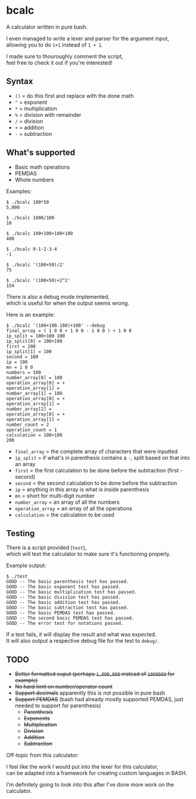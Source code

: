 # bcalc

A calculator written in pure bash.

I even managed to write a lexer and parser for the argument input,<br>
allowing you to do `1+1` instead of `1 + 1`.

I made sure to thouroughly comment the script,<br>
feel free to check it out if you're interested!

## Syntax

- `()` = do this first and replace with the done math
- `^`  = exponent
- `*`  = multiplication
- `%`  = division with remainder
- `/`  = division
- `+`  = addition
- `-`  = subtraction

## What's supported

- Basic math operations
- PEMDAS
- Whole numbers

Examples:

```
$ ./bcalc 100*50
5,000

$ ./bcalc 1000/100
10

$ ./bcalc 100+100+100+100
400

$ ./bcalc 9-1-2-3-4
-1

$ ./bcalc '(100+50)/2'
75

$ ./bcalc '(100+50)+2^2'
154
```

There is also a debug mode implemented,<br>
which is useful for when the output seems wrong.

Here is an example:

```
$ ./bcalc '(100+100-100)+100' --debug
final_array = ( 1 0 0 + 1 0 0 - 1 0 0 ) + 1 0 0
ip_split = 100+100 100
ip_split[0] = 100+100
first = 200
ip_split[1] = 100
second = 100
ip = 100
mn = 1 0 0
numbers = 100
number_array[0] = 100
operation_array[0] = +
operation_array[1] =
number_array[1] = 100
operation_array[0] = +
operation_array[1] =
number_array[2] =
operation_array[0] = +
operation_array[1] =
number_count = 2
operation_count = 1
calculation = 100+100
200
```

- `final_array` = the complete array of characters that were inputted
- `ip_split` = if what's in parenthesis contains a `-`, split based on that into an array
- `first` = the first calculation to be done before the subtraction (first - second)
- `second` = the second calculation to be done before the subtraction
- `ip` = anything in this array is what is inside parenthesis
- `mn` = short for multi-digit number
- `number_array` = an array of all the numbers
- `operation_array` = an array of all the operations
- `calculation` = the calculation to be used

## Testing

There is a script provided (`test`),<br>
which will test the calculator to make sure it's functioning properly.

Example output:

```
$ ./test
GOOD -- The basic parenthesis test has passed.
GOOD -- The basic exponent test has passed.
GOOD -- The basic multiplication test has passed.
GOOD -- The basic division test has passed.
GOOD -- The basic addition test has passed.
GOOD -- The basic subtraction test has passed.
GOOD -- The basic PEMDAS test has passed.
GOOD -- The second basic PEMDAS test has passed.
GOOD -- The error test for notations passed.
```

If a test fails, it will display the result and what was expected.<br>
It will also output a respective debug file for the test to `debug/`.

## TODO

- ~~Better formatted ouput (perhaps `1,000,000` instead of `1000000` for example)~~
- ~~No hard limit on number/operator count~~
- ~~Support decimals~~ apparently this is not possible in pure bash
- ~~Support PEMDAS~~ (bash had already mostly supported PEMDAS, just needed to support for parenthesis)
  + ~~Parenthesis~~
  + ~~Exponents~~
  + ~~Multiplication~~
  + ~~Division~~
  + ~~Addition~~
  + ~~Subtraction~~

Off-topic from this calculator:

I feel like the work I would put into the lexer for this calculator,<br>
can be adapted into a framework for creating custom languages in BASH.

I'm definitely going to look into this after I've done more work on the calculator.
